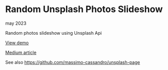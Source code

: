 # Random Unsplash Photos Slideshow

may 2023

Random photos slideshow using Unsplash Api

[View demo](https://massimo-cassandro.github.io/area-test/2023-05-unsplash-random-photo-2/build/index.html)

[Medium article](https://medium.com/@massimo.cassandro/a-random-image-slideshow-with-unsplash-and-react-1b6aee698652)


See also <https://github.com/massimo-cassandro/unsplash-page>
